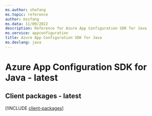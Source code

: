 ```yaml
---
ms.author: shafang
ms.topic: reference
author: mssfang
ms.data: 11/09/2022
description: Reference for Azure App Configuration SDK for Java
ms.service: appconfiguration
title: Azure App Configuration SDK for Java
ms.devlang: java
---
```

# Azure App Configuration SDK for Java - latest

## Client packages - latest
[!INCLUDE [client-packages](app-configuration-client-index.md)]